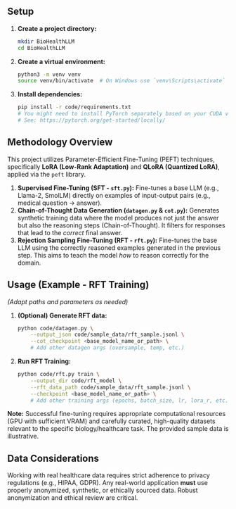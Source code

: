 
## Setup

1.  **Create a project directory:**
    ```bash
    mkdir BioHealthLLM
    cd BioHealthLLM
    ```
2.  **Create a virtual environment:**
    ```bash
    python3 -m venv venv
    source venv/bin/activate  # On Windows use `venv\Scripts\activate`
    ```
3.  **Install dependencies:**
    ```bash
    pip install -r code/requirements.txt
    # You might need to install PyTorch separately based on your CUDA version
    # See: https://pytorch.org/get-started/locally/
    ```

## Methodology Overview

This project utilizes Parameter-Efficient Fine-Tuning (PEFT) techniques, specifically **LoRA (Low-Rank Adaptation)** and **QLoRA (Quantized LoRA)**, applied via the `peft` library.

1.  **Supervised Fine-Tuning (SFT - `sft.py`):** Fine-tunes a base LLM (e.g., Llama-2, SmolLM) directly on examples of input-output pairs (e.g., medical question -> answer).
2.  **Chain-of-Thought Data Generation (`datagen.py` & `cot.py`):** Generates synthetic training data where the model produces not just the answer but also the reasoning steps (Chain-of-Thought). It filters for responses that lead to the *correct* final answer.
3.  **Rejection Sampling Fine-Tuning (RFT - `rft.py`):** Fine-tunes the base LLM using the correctly reasoned examples generated in the previous step. This aims to teach the model *how* to reason correctly for the domain.

## Usage (Example - RFT Training)

*(Adapt paths and parameters as needed)*

1.  **(Optional) Generate RFT data:**
    ```bash
    python code/datagen.py \
        --output_json code/sample_data/rft_sample.jsonl \
        --cot_checkpoint <base_model_name_or_path> \
        # Add other datagen args (oversample, temp, etc.)
    ```
2.  **Run RFT Training:**
    ```bash
    python code/rft.py train \
        --output_dir code/rft_model \
        --rft_data_path code/sample_data/rft_sample.jsonl \
        --checkpoint <base_model_name_or_path> \
        # Add other training args (epochs, batch_size, lr, lora_r, etc.)
    ```

**Note:** Successful fine-tuning requires appropriate computational resources (GPU with sufficient VRAM) and carefully curated, high-quality datasets relevant to the specific biology/healthcare task. The provided sample data is illustrative.

## Data Considerations

Working with real healthcare data requires strict adherence to privacy regulations (e.g., HIPAA, GDPR). Any real-world application **must** use properly anonymized, synthetic, or ethically sourced data. Robust anonymization and ethical review are critical.